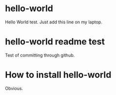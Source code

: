# hello-world
Hello World test.
Just add this line on my laptop.
# hello-world readme test

Test of committing through github.

# How to install hello-world

Obvious.
